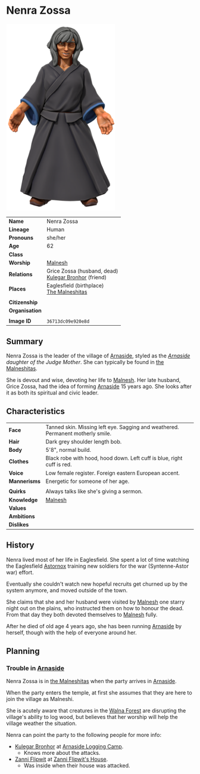 # Nenra Zossa

<img src="https://raw.githubusercontent.com/jesskelsall/astarus-images/main/characters/portraits/36713dc09e920e8d.png" height="500" />

|||
| --- | --- |
| **Name** | Nenra Zossa | character.3
| **Lineage** | Human |
| **Pronouns** | she/her |
| **Age** | 62 |
| **Class** | |
| **Worship** | [Malnesh](../gods/deities/malnesh.md) |
| **Relations** | Grice Zossa (husband, dead)<br>[Kulegar Bronhor](kulegar-bronhor.md) (friend) |
| **Places** | Eaglesfield (birthplace)<br>[The Malneshitas](../places/buildings/temples/the-malneshitas.md) |
|||
| **Citizenship** | |
| **Organisation** | |
|||
| **Image ID** | `36713dc09e920e8d` |

## Summary

Nenra Zossa is the leader of the village of [Arnaside](../places/villages/arnaside.md), styled as the *[Arnaside](../places/villages/arnaside.md) daughter of the Judge Mother*. She can typically be found in [the Malneshitas](../places/buildings/temples/the-malneshitas.md).

She is devout and wise, devoting her life to [Malnesh](../gods/deities/malnesh.md). Her late husband, Grice Zossa, had the idea of forming [Arnaside](../places/villages/arnaside.md) 15 years ago. She looks after it as both its spiritual and civic leader.

## Characteristics

| | |
| --- | --- |
| **Face** | Tanned skin. Missing left eye. Sagging and weathered. Permanent motherly smile. | characteristics.2
| **Hair** | Dark grey shoulder length bob. |
| **Body** | 5'8", normal build. |
| **Clothes** | Black robe with hood, hood down. Left cuff is blue, right cuff is red. |
| **Voice** | Low female register. Foreign eastern European accent. |
| **Mannerisms** | Energetic for someone of her age. |
| | |
| **Quirks** | Always talks like she's giving a sermon. |
| **Knowledge** | [Malnesh](../gods/deities/malnesh.md) |
| **Values** | |
| **Ambitions** | |
| **Dislikes** | |

## History

Nenra lived most of her life in Eaglesfield. She spent a lot of time watching the Eaglesfield [Astornox](../organisations/government/astornox/astornox.md) training new soldiers for the war (Syntenne-Astor war) effort.

Eventually she couldn't watch new hopeful recruits get churned up by the system anymore, and moved outside of the town.

She claims that she and her husband were visited by [Malnesh](../gods/deities/malnesh.md) one starry night out on the plains, who instructed them on how to honour the dead. From that day they both devoted themselves to [Malnesh](../gods/deities/malnesh.md) fully.

After he died of old age 4 years ago, she has been running [Arnaside](../places/villages/arnaside.md) by herself, though with the help of everyone around her.

## Planning

### Trouble in [Arnaside](../places/villages/arnaside.md)

Nenra Zossa is in [the Malneshitas](../places/buildings/temples/the-malneshitas.md) when the party arrives in [Arnaside](../places/villages/arnaside.md).

When the party enters the temple, at first she assumes that they are here to join the village as Malneshi.

She is acutely aware that creatures in the [Walna Forest](../places/forests/walna-forest.md) are disrupting the village's ability to log wood, but believes that her worship will help the village weather the situation.

Nenra can point the party to the following people for more info:

- [Kulegar Bronhor](kulegar-bronhor.md) at [Arnaside Logging Camp](../places/structures/arnaside-logging-camp.md).
  - Knows more about the attacks.
- [Zanni Flipwit](zanni-flipwit.md) at [Zanni Flipwit's House](../places/buildings/houses/zanni-flipwits-house.md).
  - Was inside when their house was attacked.

